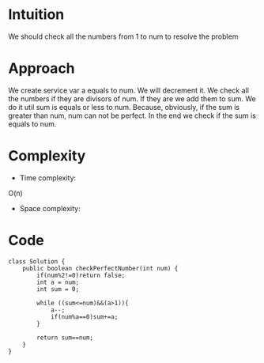 # Intuition
<!-- Describe your first thoughts on how to solve this problem. -->
We should check all the numbers from 1 to num to resolve the problem
# Approach
<!-- Describe your approach to solving the problem. -->
We create service var a equals to num. We will decrement it. We check all the numbers if they are divisors of num. If they are we add them to sum. We do it util sum is equals or less to num. Because, obviously, if the sum is greater than num, num can not be perfect. In the end we check if the sum is equals to num.  
# Complexity
- Time complexity:
<!-- Add your time complexity here, e.g. $$O(n)$$ -->
O(n)
- Space complexity:
<!-- Add your space complexity here, e.g. $$O(n)$$ -->

# Code
```
class Solution {
    public boolean checkPerfectNumber(int num) {
        if(num%2!=0)return false;
        int a = num;
        int sum = 0;

        while ((sum<=num)&&(a>1)){
            a--;
            if(num%a==0)sum+=a;
        }

        return sum==num;
    }
}
```